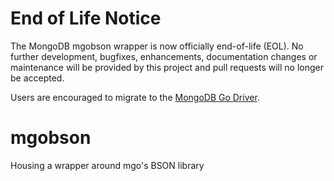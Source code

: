 # End of Life Notice
The MongoDB mgobson wrapper is now officially end-of-life (EOL). No further development, bugfixes, enhancements, documentation changes or maintenance will be provided by this project and pull requests will no longer be accepted.

Users are encouraged to migrate to the [MongoDB Go Driver](https://github.com/mongodb/mongo-go-driver).

# mgobson
Housing a wrapper around mgo's BSON library
